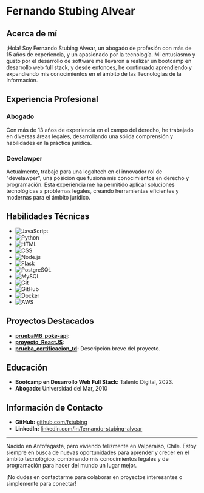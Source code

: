 # Fernando Stubing Alvear

## Acerca de mí

¡Hola! Soy Fernando Stubing Alvear, un abogado de profesión con más de 15 años de experiencia, y un apasionado por la tecnología. Mi entusiasmo y gusto por el desarrollo de software me llevaron a realizar un bootcamp en desarrollo web full stack, y desde entonces, he continuado aprendiendo y expandiendo mis conocimientos en el ámbito de las Tecnologías de la Información.

## Experiencia Profesional

### Abogado
Con más de 13 años de experiencia en el campo del derecho, he trabajado en diversas áreas legales, desarrollando una sólida comprensión y habilidades en la práctica jurídica.

### Develawper
Actualmente, trabajo para una legaltech en el innovador rol de "develawper", una posición que fusiona mis conocimientos en derecho y programación. Esta experiencia me ha permitido aplicar soluciones tecnológicas a problemas legales, creando herramientas eficientes y modernas para el ámbito jurídico.

## Habilidades Técnicas

- ![JavaScript](https://img.shields.io/badge/-JavaScript-F7DF1E?logo=JavaScript&logoColor=black)
- ![Python](https://img.shields.io/badge/-Python-3776AB?logo=Python&logoColor=white)
- ![HTML](https://img.shields.io/badge/-HTML5-E34F26?logo=HTML5&logoColor=white)
- ![CSS](https://img.shields.io/badge/-CSS3-1572B6?logo=CSS3&logoColor=white)
- ![Node.js](https://img.shields.io/badge/-Node.js-339933?logo=Node.js&logoColor=white)
- ![Flask](https://img.shields.io/badge/-Flask-000000?logo=Flask&logoColor=white)
- ![PostgreSQL](https://img.shields.io/badge/-PostgreSQL-336791?logo=PostgreSQL&logoColor=white)
- ![MySQL](https://img.shields.io/badge/-MySQL-4479A1?logo=MySQL&logoColor=white)
- ![Git](https://img.shields.io/badge/-Git-F05032?logo=Git&logoColor=white)
- ![GitHub](https://img.shields.io/badge/-GitHub-181717?logo=GitHub&logoColor=white)
- ![Docker](https://img.shields.io/badge/-Docker-2496ED?logo=Docker&logoColor=white)
- ![AWS](https://img.shields.io/badge/-AWS-232F3E?logo=Amazon-AWS&logoColor=white)

## Proyectos Destacados

- **[pruebaM6_poke-api](https://github.com/fstubing/pruebaM6_poke-api):**
- **[proyecto_ReactJS](https://github.com/fstubing/proyecto_ReactJS):** 
- **[prueba_certificacion_td](https://github.com/fstubing/prueba_certificacion_td):** Descripción breve del proyecto.

## Educación

- **Bootcamp en Desarrollo Web Full Stack:** Talento Digital, 2023.
- **Abogado:** Universidad del Mar, 2010

## Información de Contacto

- **GitHub:** [github.com/fstubing](https://github.com/fstubing)
- **LinkedIn:** [linkedin.com/in/fernando-stubing-alvear](https://www.linkedin.com/in/fernando-stubing-alvear/)

---

Nacido en Antofagasta, pero viviendo felizmente en Valparaíso, Chile. Estoy siempre en busca de nuevas oportunidades para aprender y crecer en el ámbito tecnológico, combinando mis conocimientos legales y de programación para hacer del mundo un lugar mejor.

¡No dudes en contactarme para colaborar en proyectos interesantes o simplemente para conectar!


